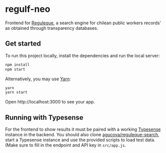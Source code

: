 # regulf-neo
Frontend for [Reguleque](https://reguleque.cl), a search engine for chilean public workers records' as obtained through transparency databases.

## Get started

To run this project locally, install the dependencies and run the local server:

```sh
npm install
npm start
```

Alternatively, you may use [Yarn](https://http://yarnpkg.com/):

```sh
yarn
yarn start
```

Open http://localhost:3000 to see your app.

## Running with Typesense
For the frontend to show results it must be paired with a working [Typesense](https://typesense.org/) instance in the backend. You should also clone [agucova/reguleque-search](reguleque-search), start a Typesense instance and use the provided scripts to load test data. (Make sure to fill in the endpoint and API key in `src/app.js`.
